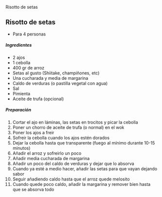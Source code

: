 Risotto de setas

## Risotto de setas

* Para 4 personas

##### Ingredientes

* 2 ajos
* 1 cebolla
* 400 gr de arroz
* Setas al gusto (Shiitake, champiñones, etc)
* Una cucharada y media de margarina
* Caldo de verduras (o pastilla vegetal con agua)
* Sal
* Pimienta
* Aceite de trufa (opcional)

##### Preparación

1. Cortar el ajo en láminas, las setas en trocitos y picar la cebolla
2. Poner un chorro de aceite de trufa (o normal) en el wok
3. Poner los ajos a freir
4. Sofreir la cebolla cuando los ajos estén dorados
5. Dejar la cebolla hasta que transparente (fuego al mínimo durante 10-15 minutos)
6. Añadir el arroz y sofreirlo un poco
7. Añadir media cucharada de margarina
8. Añadir un poco del caldo de verduras y dejar que lo absorva
9. Cuando ya esté a medio hacer, añadir las setas para que vayan dejando sabor
10. Seguir añadiendo caldo hasta que el arroz quede melosito
11. Cuando quede poco caldo, añadir la margarina y remover bien hasta que se absorva todo